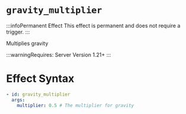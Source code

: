 # `gravity_multiplier`
:::infoPermanent Effect
This effect is permanent and does not require a trigger.
:::

Multiplies gravity

:::warningRequires:
Server Version 1.21+
:::

# Effect Syntax
```yaml
- id: gravity_multiplier
  args:
    multiplier: 0.5 # The multiplier for gravity
```